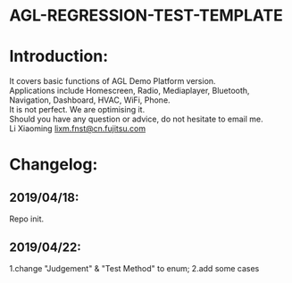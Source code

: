 # AGL-REGRESSION-TEST-TEMPLATE

Introduction:
===================
It covers basic functions of AGL Demo Platform version.  
Applications include Homescreen, Radio, Mediaplayer, Bluetooth, Navigation, Dashboard, HVAC, WiFi, Phone.   
It is not perfect. We are optimising it.  
Should you have any question or advice, do not hesitate to email me.  
Li Xiaoming  lixm.fnst@cn.fujitsu.com


Changelog:
===================

2019/04/18:
---------------
Repo init.

2019/04/22:
--------------
1.change "Judgement" & "Test Method" to enum;
2.add some cases
